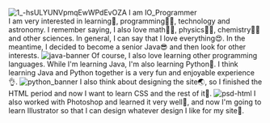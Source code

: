 ![1_-hsULYUNVpmqEwWPdEvOZA](https://user-images.githubusercontent.com/109272757/183892235-15c4ed73-e840-404c-95f9-cf9f00c31c86.gif)
I am IO_Programmer <br/>
I am very interested in learning🤩, programming👩‍💻, technology and astronomy. I remember saying, I also love math👩‍🏫, physics🙋‍♀️, chemistry👩‍🔬 and other sciences. In general, I can say that I love everything😍. In the meantime, I decided to become a senior Java😎 and then look for other interests.
![java-banner](https://user-images.githubusercontent.com/109272757/183892523-9ca86e37-efec-487f-a3a9-5ab55608d80a.png)
Of course, I also love learning other programming languages. While I'm learning Java, I'm also learning Python🐍. I think learning Java and Python together is a very fun and enjoyable experience👌.
![python_banner](https://user-images.githubusercontent.com/109272757/183892873-97ab28e7-0d06-4ba7-b96e-b720275a58c7.jpg)
I also think about designing the site🌏, so I finished the HTML period and now I want to learn CSS and the rest of it🏁.
![psd-html](https://user-images.githubusercontent.com/109272757/183893347-63824477-3970-4d61-8a73-1bef579af8a2.jpg)
I also worked with Photoshop and learned it very well👩, and now I'm going to learn Illustrator so that I can design whatever design I like for my site🎉.
